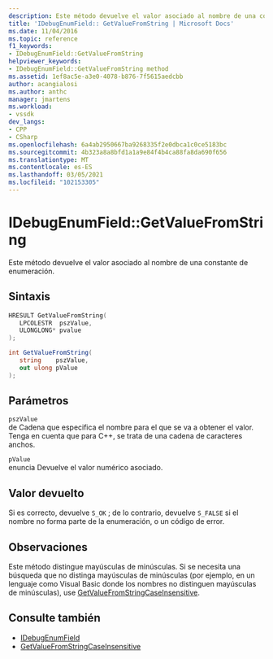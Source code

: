 ```yaml
---
description: Este método devuelve el valor asociado al nombre de una constante de enumeración.
title: 'IDebugEnumField:: GetValueFromString | Microsoft Docs'
ms.date: 11/04/2016
ms.topic: reference
f1_keywords:
- IDebugEnumField::GetValueFromString
helpviewer_keywords:
- IDebugEnumField::GetValueFromString method
ms.assetid: 1ef8ac5e-a3e0-4078-b876-7f5615aedcbb
author: acangialosi
ms.author: anthc
manager: jmartens
ms.workload:
- vssdk
dev_langs:
- CPP
- CSharp
ms.openlocfilehash: 6a4ab2950667ba9268335f2e0dbca1c0ce5183bc
ms.sourcegitcommit: 4b323a8a8bfd1a1a9e84f4b4ca88fa8da690f656
ms.translationtype: MT
ms.contentlocale: es-ES
ms.lasthandoff: 03/05/2021
ms.locfileid: "102153305"
---
```

# <a name="idebugenumfieldgetvaluefromstring"></a>IDebugEnumField::GetValueFromString
Este método devuelve el valor asociado al nombre de una constante de enumeración.

## <a name="syntax"></a>Sintaxis

```cpp
HRESULT GetValueFromString(
   LPCOLESTR  pszValue,
   ULONGLONG* pvalue
);
```

```csharp
int GetValueFromString(
   string    pszValue,
   out ulong pValue
);
```

## <a name="parameters"></a>Parámetros
`pszValue`\
de Cadena que especifica el nombre para el que se va a obtener el valor. Tenga en cuenta que para C++, se trata de una cadena de caracteres anchos.

`pValue`\
enuncia Devuelve el valor numérico asociado.

## <a name="return-value"></a>Valor devuelto
 Si es correcto, devuelve `S_OK` ; de lo contrario, devuelve `S_FALSE` si el nombre no forma parte de la enumeración, o un código de error.

## <a name="remarks"></a>Observaciones
 Este método distingue mayúsculas de minúsculas. Si se necesita una búsqueda que no distinga mayúsculas de minúsculas (por ejemplo, en un lenguaje como Visual Basic donde los nombres no distinguen mayúsculas de minúsculas), use [GetValueFromStringCaseInsensitive](../../../extensibility/debugger/reference/idebugenumfield-getvaluefromstringcaseinsensitive.md).

## <a name="see-also"></a>Consulte también
- [IDebugEnumField](../../../extensibility/debugger/reference/idebugenumfield.md)
- [GetValueFromStringCaseInsensitive](../../../extensibility/debugger/reference/idebugenumfield-getvaluefromstringcaseinsensitive.md)
